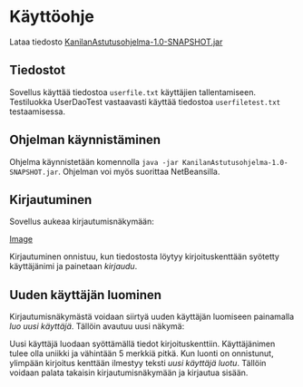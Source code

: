# Käyttöohje

Lataa tiedosto [KanilanAstutusohjelma-1.0-SNAPSHOT.jar](https://github.com/kirsihel/ot-harjoitustyo/releases/tag/Viikko5)

## Tiedostot

Sovellus käyttää tiedostoa `userfile.txt` käyttäjien tallentamiseen. Testiluokka UserDaoTest vastaavasti käyttää tiedostoa `userfiletest.txt` testaamisessa.

## Ohjelman käynnistäminen

Ohjelma käynnistetään komennolla `java -jar KanilanAstutusohjelma-1.0-SNAPSHOT.jar`. Ohjelman voi myös suorittaa NetBeansilla.

## Kirjautuminen

Sovellus aukeaa kirjautumisnäkymään:

[Image](https://github.com/kirsihel/ot-harjoitustyo/blob/master/dokumentaatio/kirjautuminen.png)

Kirjautuminen onnistuu, kun tiedostosta löytyy kirjoituskenttään syötetty käyttäjänimi ja painetaan *kirjaudu*.

## Uuden käyttäjän luominen

Kirjautumisnäkymästä voidaan siirtyä uuden käyttäjän luomiseen painamalla *luo uusi käyttäjä*. Tällöin avautuu uusi näkymä:



Uusi käyttäjä luodaan syöttämällä tiedot kirjoituskenttiin. Käyttäjänimen tulee olla uniikki ja vähintään 5 merkkiä pitkä. Kun luonti on onnistunut, 
ylimpään kirjoitus kenttään ilmestyy teksti *uusi käyttäjä luotu*. Tällöin voidaan palata takaisin kirjautumisnäkymään ja kirjautua sisään.

